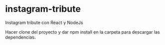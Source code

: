 # instagram-tribute
Instagram tribute con React y NodeJs

Hacer clone del proyecto y dar npm install en la carpeta para descargar las dependencias.
